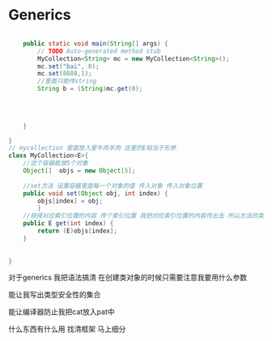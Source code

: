 # Generics

```java

	public static void main(String[] args) {
		// TODO Auto-generated method stub
		MyCollection<String> mc = new MyCollection<String>();
		mc.set("bai", 0);
		mc.set(8888,1);
		//里面只能传string
		String b = (String)mc.get(0);
		

		
		
	}

}
// mycollection 里面放入里牛肉羊肉 这里的E相当于形参
class MyCollection<E>{
	//这个容器能放5个对象 
	Object[]  objs = new Object[5];
	
	//set方法 设置容器里面每一个对象的值 传入对象 传入对象位置
	public void set(Object obj, int index) {
		objs[index] = obj;
		}
	//获得对应索引位置的内容 传个索引位置 我把对应索引位置的内容传出去 所以方法的类型为 Object
	public E get(int index) {
	    return (E)objs[index];	
	}
	
	
}

```

对于generics 我把语法搞清 在创建类对象的时候只需要注意我要用什么参数 

能让我写出类型安全性的集合

能让编译器防止我把cat放入pat中

什么东西有什么用 找清框架 马上细分

